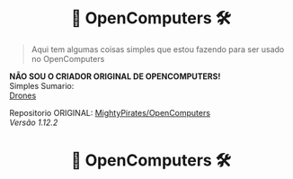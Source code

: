<h1 align="center">🧰 OpenComputers 🛠</h1>

> Aqui tem algumas coisas simples que estou fazendo para ser usado no OpenComputers

**NÃO SOU O CRIADOR ORIGINAL DE OPENCOMPUTERS!**<br>
Simples Sumario:<br>
<a href="Drones">Drones</a>


Repositorio ORIGINAL: <a href="https://github.com/MightyPirates/OpenComputers">MightyPirates/OpenComputers</a><br>
<i>Versão 1.12.2</i>
<h1 align="center">🧰 OpenComputers 🛠</h1>
